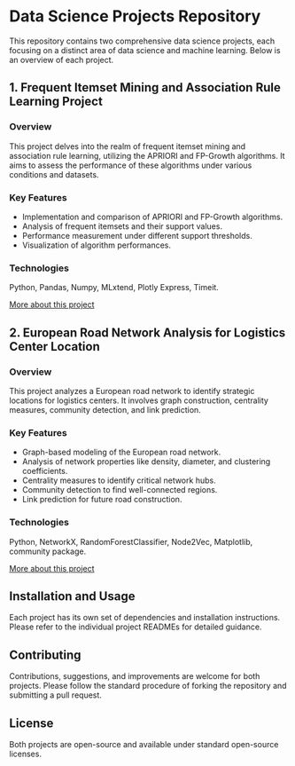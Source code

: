# Data Science Projects Repository

This repository contains two comprehensive data science projects, each focusing on a distinct area of data science and machine learning. Below is an overview of each project.

## 1. Frequent Itemset Mining and Association Rule Learning Project

### Overview
This project delves into the realm of frequent itemset mining and association rule learning, utilizing the APRIORI and FP-Growth algorithms. It aims to assess the performance of these algorithms under various conditions and datasets.

### Key Features
- Implementation and comparison of APRIORI and FP-Growth algorithms.
- Analysis of frequent itemsets and their support values.
- Performance measurement under different support thresholds.
- Visualization of algorithm performances.

### Technologies
Python, Pandas, Numpy, MLxtend, Plotly Express, Timeit.

[More about this project](./Frequent_Itemset_Mining_and_Association_Rule_Learning_Project/README.md)

## 2. European Road Network Analysis for Logistics Center Location

### Overview
This project analyzes a European road network to identify strategic locations for logistics centers. It involves graph construction, centrality measures, community detection, and link prediction.

### Key Features
- Graph-based modeling of the European road network.
- Analysis of network properties like density, diameter, and clustering coefficients.
- Centrality measures to identify critical network hubs.
- Community detection to find well-connected regions.
- Link prediction for future road construction.

### Technologies
Python, NetworkX, RandomForestClassifier, Node2Vec, Matplotlib, community package.

[More about this project](./European_Road_Network_Analysis_for_Logistics_Center_Location/README.md)

## Installation and Usage
Each project has its own set of dependencies and installation instructions. Please refer to the individual project READMEs for detailed guidance.

## Contributing
Contributions, suggestions, and improvements are welcome for both projects. Please follow the standard procedure of forking the repository and submitting a pull request.

## License
Both projects are open-source and available under standard open-source licenses.
